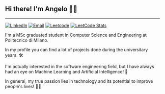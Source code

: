 ## Hi there! I'm Angelo 🚀👋

---
[![LinkedIn](https://img.shields.io/badge/-LinkedIn-blue?style=flat&logo=Linkedin&logoColor=white)](https://www.linkedin.com/in/angelo-tulbure/)
[![Email](https://img.shields.io/badge/Gmail-D14836?style=flat&logo=gmail&logoColor=white)](mailto:angelotulbure00@gmail.com)
[![Leetcode](https://img.shields.io/badge/dynamic/json?style=flat&labelColor=black&color=%23ffa116&label=Leetcode&query=solved&url=https%3A%2F%2Fleetcodebadge.vercel.app%2Fapi%2Fusers%2FAngeloTulbure&logo=leetcode&logoColor=yellow)](https://leetcode.com/u/AngeloTulbure/)
[![LeetCode Stats](https://leetcard.jacoblin.cool/AngeloTulbure?theme=dark&font=Montserrat)](https://leetcode.com/AngeloTulbure/)

I'm a MSc graduated student in Computer Science and Engineering at Politecnico di Milano.

In my profile you can find a lot of projects done during the universitary years. 🛠️

I'm actually interested in the software engineering field, but I have always had an eye on Machine Learning and Artificial Intelligence! 🤖

In general, my true passion lies in technology and its potential to improve people's lives! 👨‍💻
